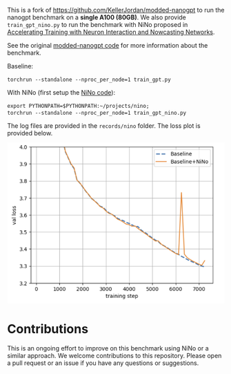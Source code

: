 This is a fork of https://github.com/KellerJordan/modded-nanogpt to run the nanogpt benchmark on a **single A100 (80GB)**.
We also provide `train_gpt_nino.py` to run the benchmark with NiNo proposed in [Accelerating Training with Neuron Interaction and Nowcasting Networks](https://github.com/SamsungSAILMontreal/nino).

See the original [modded-nanogpt code](https://github.com/KellerJordan/modded-nanogpt/) for more information about the benchmark.

Baseline:
```commandline
torchrun --standalone --nproc_per_node=1 train_gpt.py
```

With NiNo (first setup the [NiNo code](https://github.com/SamsungSAILMontreal/nino)):
```commandline
export PYTHONPATH=$PYTHONPATH:~/projects/nino;
torchrun --standalone --nproc_per_node=1 train_gpt_nino.py
```

The log files are provided in the `records/nino` folder. The loss plot is provided below.

![nino.png](img/nino.png)

# Contributions

This is an ongoing effort to improve on this benchmark using NiNo or a similar approach. We welcome contributions to this repository. Please open a pull request or an issue if you have any questions or suggestions.

